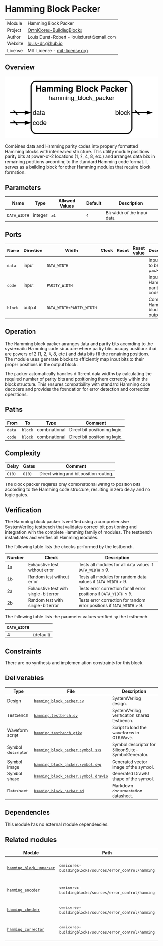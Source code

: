 # Hamming Block Packer

|         |                                                                                  |
| ------- | -------------------------------------------------------------------------------- |
| Module  | Hamming Block Packer                                                             |
| Project | [OmniCores-BuildingBlocks](https://github.com/Louis-DR/OmniCores-BuildingBlocks) |
| Author  | Louis Duret-Robert - [louisduret@gmail.com](mailto:louisduret@gmail.com)         |
| Website | [louis-dr.github.io](https://louis-dr.github.io)                                 |
| License | MIT License - [mit-license.org](https://mit-license.org)                         |

## Overview

![hamming_block_packer](hamming_block_packer.symbol.svg)

Combines data and Hamming parity codes into properly formatted Hamming blocks with interleaved structure. This utility module positions parity bits at power-of-2 locations (1, 2, 4, 8, etc.) and arranges data bits in remaining positions according to the standard Hamming code format. It serves as a building block for other Hamming modules that require block formation.

## Parameters

| Name         | Type    | Allowed Values | Default | Description                  |
| ------------ | ------- | -------------- | ------- | ---------------------------- |
| `DATA_WIDTH` | integer | `≥1`           | `4`     | Bit width of the input data. |

## Ports

| Name    | Direction | Width                     | Clock | Reset | Reset value | Description                    |
| ------- | --------- | ------------------------- | ----- | ----- | ----------- | ------------------------------ |
| `data`  | input     | `DATA_WIDTH`              |       |       |             | Input data to be packed.       |
| `code`  | input     | `PARITY_WIDTH`            |       |       |             | Input Hamming parity codes.    |
| `block` | output    | `DATA_WIDTH+PARITY_WIDTH` |       |       |             | Complete Hamming block output. |

## Operation

The Hamming block packer arranges data and parity bits according to the systematic Hamming code structure where parity bits occupy positions that are powers of 2 (1, 2, 4, 8, etc.) and data bits fill the remaining positions. The module uses generate blocks to efficiently map input bits to their proper positions in the output block.

The packer automatically handles different data widths by calculating the required number of parity bits and positioning them correctly within the block structure. This ensures compatibility with standard Hamming code decoders and provides the foundation for error detection and correction operations.

## Paths

| From   | To      | Type          | Comment                       |
| ------ | ------- | ------------- | ----------------------------- |
| `data` | `block` | combinational | Direct bit positioning logic. |
| `code` | `block` | combinational | Direct bit positioning logic. |

## Complexity

| Delay  | Gates  | Comment                                 |
| ------ | ------ | --------------------------------------- |
| `O(0)` | `O(0)` | Direct wiring and bit position routing. |

The block packer requires only combinational wiring to position bits according to the Hamming code structure, resulting in zero delay and no logic gates.

## Verification

The Hamming block packer is verified using a comprehensive SystemVerilog testbench that validates correct bit positioning and integration with the complete Hamming family of modules. The testbench instantiates and verifies all Hamming modules.

The following table lists the checks performed by the testbench.

| Number | Check                                 | Description                                                            |
| ------ | ------------------------------------- | ---------------------------------------------------------------------- |
| 1a     | Exhaustive test without error         | Tests all modules for all data values if `DATA_WIDTH` ≤ 9.             |
| 1b     | Random test without error             | Tests all modules for random data values if `DATA_WIDTH` > 9.          |
| 2a     | Exhaustive test with single-bit error | Tests error correction for all error positions if `DATA_WIDTH` ≤ 9.    |
| 2b     | Random test with single-bit error     | Tests error correction for random error positions if `DATA_WIDTH` > 9. |

The following table lists the parameter values verified by the testbench.

| `DATA_WIDTH` |           |
| ------------ | --------- |
| 4            | (default) |

## Constraints

There are no synthesis and implementation constraints for this block.

## Deliverables

| Type              | File                                                                       | Description                                         |
| ----------------- | -------------------------------------------------------------------------- | --------------------------------------------------- |
| Design            | [`hamming_block_packer.sv`](hamming_block_packer.sv)                       | SystemVerilog design.                               |
| Testbench         | [`hamming.testbench.sv`](hamming.testbench.sv)                             | SystemVerilog verification shared testbench.        |
| Waveform script   | [`hamming.testbench.gtkw`](hamming.testbench.gtkw)                         | Script to load the waveforms in GTKWave.            |
| Symbol descriptor | [`hamming_block_packer.symbol.sss`](hamming_block_packer.symbol.sss)       | Symbol descriptor for SiliconSuite-SymbolGenerator. |
| Symbol image      | [`hamming_block_packer.symbol.svg`](hamming_block_packer.symbol.svg)       | Generated vector image of the symbol.               |
| Symbol shape      | [`hamming_block_packer.symbol.drawio`](hamming_block_packer.symbol.drawio) | Generated DrawIO shape of the symbol.               |
| Datasheet         | [`hamming_block_packer.md`](hamming_block_packer.md)                       | Markdown documentation datasheet.                   |

## Dependencies

This module has no external module dependencies.

## Related modules

| Module                                                | Path                                                     | Comment                                    |
| ----------------------------------------------------- | -------------------------------------------------------- | ------------------------------------------ |
| [`hamming_block_unpacker`](hamming_block_unpacker.md) | `omnicores-buildingblocks/sources/error_control/hamming` | Inverse operation for block decomposition. |
| [`hamming_encoder`](hamming_encoder.md)               | `omnicores-buildingblocks/sources/error_control/hamming` | Uses block packer for complete encoding.   |
| [`hamming_checker`](hamming_checker.md)               | `omnicores-buildingblocks/sources/error_control/hamming` | Uses block packer for error checking.      |
| [`hamming_corrector`](hamming_corrector.md)           | `omnicores-buildingblocks/sources/error_control/hamming` | Uses block packer for error correction.    |
